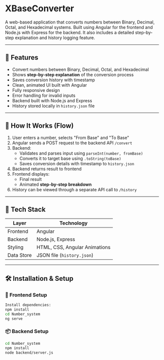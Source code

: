 # XBaseConverter

A web-based application that converts numbers between Binary, Decimal, Octal, and Hexadecimal systems. Built using Angular for the frontend and Node.js with Express for the backend. It also includes a detailed step-by-step explanation and history logging feature.

---

## 📌 Features

- Convert numbers between Binary, Decimal, Octal, and Hexadecimal
- Shows **step-by-step explanation** of the conversion process
- Saves conversion history with timestamp
- Clean, animated UI built with Angular
- Fully responsive design
- Error handling for invalid inputs
- Backend built with Node.js and Express
- History stored locally in `history.json` file

---

## 🧠 How It Works (Flow)

1. User enters a number, selects "From Base" and "To Base"
2. Angular sends a POST request to the backend API `/convert`
3. Backend:
   - Validates and parses input using `parseInt(number, fromBase)`
   - Converts it to target base using `.toString(toBase)`
   - Saves conversion details with timestamp to `history.json`
4. Backend returns result to frontend
5. Frontend displays:
   - Final result
   - Animated **step-by-step breakdown**
6. History can be viewed through a separate API call to `/history`

---

## 🚀 Tech Stack

| Layer      | Technology                    |
| ---------- | ----------------------------- |
| Frontend   | Angular                       |
| Backend    | Node.js, Express              |
| Styling    | HTML, CSS, Angular Animations |
| Data Store | JSON file (`history.json`)    |

---

## 🛠️ Installation & Setup

### 🔧 Frontend Setup

```bash
Install dependencies:
npm install
cd Number_system
ng serve
```

### 📦 Backend Setup

```bash
cd Number_system
npm install
node backend/server.js
```
